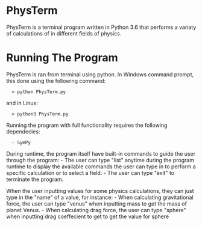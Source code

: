 # PhysTerm

PhysTerm is a terminal program written in Python 3.6 that performs a variaty of calculations of in different fields of physics.


# Running The Program
PhysTerm is ran from terminal using python. In Windows command prompt, this done using the following command:
      
      > python PhysTerm.py

and in Linux:

      > python3 PhysTerm.py

Running the program with full functionality requires the following dependecies:

      - SymPy

During runtime, the program itself have built-in commands to guide the user through the program:
      - The user can type "list" anytime during the program runtime to display the available commands the user can type in to perform a specific calculation or to select a field.
      - The user can type "exit" to terminate the program.

When the user inputting values for some physics calculations, they can just type in the "name" of a value, for instance:
      - When calculating gravitational force, the user can type "venus" when inputting mass to get the mass of planet Venus.
      - When calculating drag force, the user can type "sphere" when inputting drag coeffecient to get to get the value for sphere
